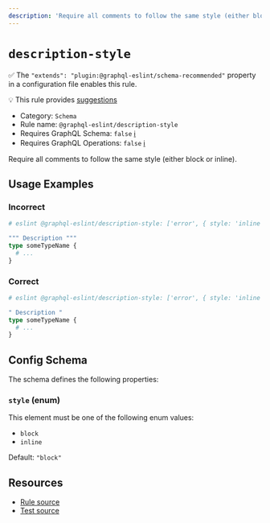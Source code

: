 ```yaml
---
description: 'Require all comments to follow the same style (either block or inline).'
---
```


# `description-style`

✅ The `"extends": "plugin:@graphql-eslint/schema-recommended"` property in a configuration file
enables this rule.

💡 This rule provides
[suggestions](https://eslint.org/docs/developer-guide/working-with-rules#providing-suggestions)

- Category: `Schema`
- Rule name: `@graphql-eslint/description-style`
- Requires GraphQL Schema: `false`
  [ℹ️](/docs/getting-started#extended-linting-rules-with-graphql-schema)
- Requires GraphQL Operations: `false`
  [ℹ️](/docs/getting-started#extended-linting-rules-with-siblings-operations)

Require all comments to follow the same style (either block or inline).

## Usage Examples

### Incorrect

```graphql
# eslint @graphql-eslint/description-style: ['error', { style: 'inline' }]

""" Description """
type someTypeName {
  # ...
}
```

### Correct

```graphql
# eslint @graphql-eslint/description-style: ['error', { style: 'inline' }]

" Description "
type someTypeName {
  # ...
}
```

## Config Schema

The schema defines the following properties:

### `style` (enum)

This element must be one of the following enum values:

- `block`
- `inline`

Default: `"block"`

## Resources

- [Rule source](https://github.com/B2o5T/graphql-eslint/tree/master/packages/plugin/src/rules/description-style.ts)
- [Test source](https://github.com/B2o5T/graphql-eslint/tree/master/packages/plugin/__tests__/description-style.spec.ts)
